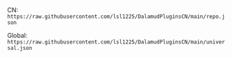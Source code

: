 CN: `https://raw.githubusercontent.com/lsl1225/DalamudPluginsCN/main/repo.json`

Global: `https://raw.githubusercontent.com/lsl1225/DalamudPluginsCN/main/universal.json`
